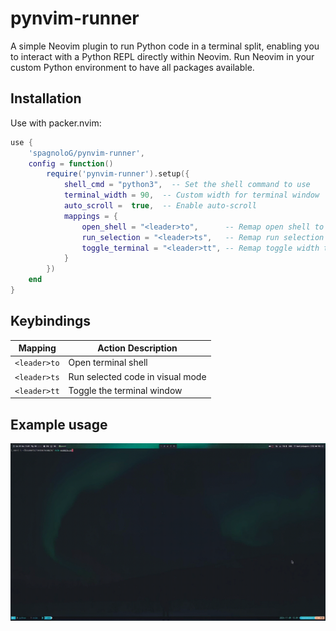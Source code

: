 # pynvim-runner

A simple Neovim plugin to run Python code in a terminal split, enabling you to interact with a Python REPL directly within Neovim. 
Run Neovim in your custom Python environment to have all packages available.


## Installation
Use with packer.nvim:

```lua
use {
    'spagnoloG/pynvim-runner',
    config = function()
        require('pynvim-runner').setup({
            shell_cmd = "python3",  -- Set the shell command to use
            terminal_width = 90,  -- Custom width for terminal window
            auto_scroll =  true,  -- Enable auto-scroll
            mappings = {
                open_shell = "<leader>to",      -- Remap open shell to <leader>to
                run_selection = "<leader>ts",   -- Remap run selection to <leader>ts
                toggle_terminal = "<leader>tt", -- Remap toggle width to <leader>tt
            }
        })
    end
}
```

## Keybindings

| Mapping       | Action Description                |
|---------------|-----------------------------------|
| `<leader>to`  | Open terminal shell               |
| `<leader>ts`  | Run selected code in visual mode  |
| `<leader>tt`  | Toggle the terminal window        |

## Example usage
![Example usage of pynvim-runner](usage.gif)
